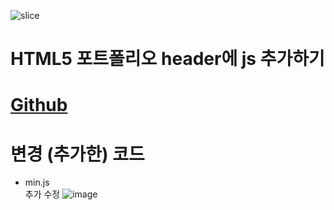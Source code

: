 ![slice](https://capsule-render.vercel.app/api?type=slice&color=auto&height=200&text=HTML5%20포트폴리오%20header에%20js%20추가하기&fontAlign=70&rotate=13&fontAlignY=25&desc=20230919&descAlignY=44)

# HTML5 포트폴리오 header에 js 추가하기

# <a href="https://baesub.github.io/Tue_Report/1010/ch04_mportpolio/mintro.html"> Github </a>

# 변경 (추가한) 코드
- min.js <div> 추가 수정
![image](https://github.com/baesub/Tue_Report/assets/113866062/7b19ac3e-c031-4c8e-a0f2-ea01a279c5e6)
